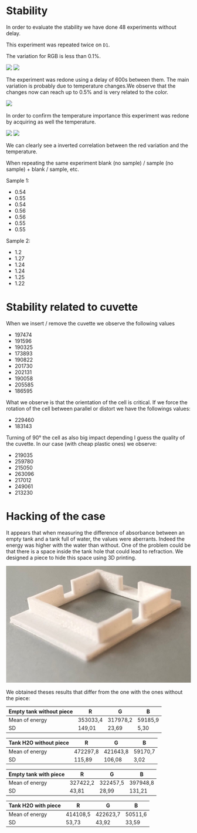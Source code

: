 # Stability

In order to evaluate the stability we have done 48 experiments without delay.

This experiment was repeated twice on `D1`.

The variation for RGB is less than 0.1%.

<img src="D1_1.svg">

<img src="D1_2.svg">

The experiment was redone using a delay of 600s between them. The main variation is probably due to temperature changes.We observe that the changes now can reach up to 0.5% and is very related to the color.

<img src="D1_3.svg">

In order to confirm the temperature importance this experiment was redone by acquiring as well the temperature.

<img src="D1_4.svg">

<img src="D1_4temp.svg">

We can clearly see a inverted correlation between the red variation and the temperature.

When repeating the same experiment blank (no sample) / sample (no sample) + blank / sample, etc.

Sample 1:

- 0.54
- 0.55
- 0.54
- 0.56
- 0.56
- 0.55
- 0.55

Sample 2:

- 1.2
- 1.27
- 1.24
- 1.24
- 1.25
- 1.22

# Stability related to cuvette

When we insert / remove the cuvette we observe the following values

- 197474
- 191596
- 190325
- 173893
- 190822
- 201730
- 202131
- 190058
- 205585
- 186595

What we observe is that the orientation of the cell is critical. If we force the rotation of the cell between parallel or distort we have the followings values:

- 229460
- 183143

Turning of 90° the cell as also big impact depending I guess the quality of the cuvette. In our case (with cheap plastic ones) we observe:

- 219035
- 259780
- 215050
- 263096
- 217012
- 249061
- 213230

# Hacking of the case

It appears that when measuring the difference of absorbance between an empty tank and a tank full of water, the values were aberrants. Indeed the energy was higher with the water than without. One of the problem could be that there is a space inside the tank hole that could lead to refraction. We designed a piece to hide this space using 3D printing. 

<img src='piece_spectro.jpg'>

We obtained theses results that differ from the one with the ones without the piece:

| Empty tank without piece | R      | G      | B
|--------------------------|--------|--------|--------
|Mean of energy            |353033,4|317978,2|59185,9
|SD                        |149,01  |23,69   |5,30


| Tank H2O without piece   | R      | G      | B
|--------------------------|--------|--------|--------
|Mean of energy            |472297,8|421643,8|59170,7
|SD                        |115,89  |106,08  |3,02


| Empty tank with piece    | R      | G      | B
|--------------------------|--------|--------|--------
|Mean of energy            |327422,2|322457,5|397948,8
|SD                        |43,81   |28,99   |131,21


| Tank H2O with piece      | R      | G      | B
|--------------------------|--------|--------|--------
|Mean of energy            |414108,5|422623,7|50511,6
|SD                        |53,73   |43,92   |33,59